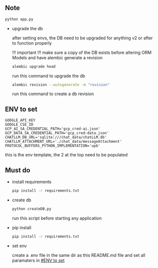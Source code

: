 ## Note

```sh
python app.py
```


- upgrade the db

    after setting envs, the DB need to be upgraded for anything v2 or after to function properly
    
    !!! important !!! make sure a copy of the DB exists before altering ORM Models and have alembic generate a revision

    ```sh
    alembic upgrade head
    ```

    run this command to upgrade the db

    ```sh
    alembic revision --autogenerate -m "revision"
    ```

    run this command to create a db revision



## ENV to set

```.env
GOOGLE_API_KEY
GOOGLE_CSE_ID
GCP_AI_SA_CREDENTIAL_PATH='gcp_cred-ai.json'
GCP_DATA_SA_CREDENTIAL_PATH='gcp_cred-data.json'
CHATLLM_DB_URL='sqlite:///chat_data/chatLLM.db'
CHATLLM_ATTACHMENT_URL='./chat_data/messageAttachment'
PROTOCOL_BUFFERS_PYTHON_IMPLEMENTATION='upb'
```

this is the env template, the 2 at the top need to be populated

## Must do

- install requirements

    ```sh
    pip install -r requirements.txt
    ```

- create db

    ```sh
    python createDB.py
    ```

    run this script before starting any application

- pip install

    ```sh
    pip install -r requirements.txt
    ```

- set env

    create a .env file in the same dir as this README.md file and set all paramaters in [#ENV to set](#ENV-to-set)

